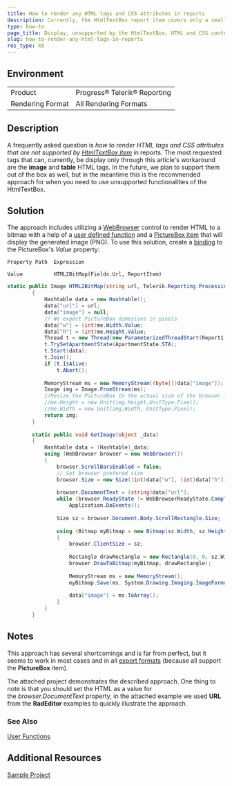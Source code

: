 ```yaml
---
title: How to render any HTML tags and CSS attributes in reports
description: Currently, the HtmlTextBox report item covers only a small list of HTML tags and CSS attributes. This article's goal is to provide users a workaround for rendering even the unsupported functionalities of the HtmlTextBox
type: how-to
page_title: Display, unsupported by the HtmlTextBox, HTML and CSS content in your reports.
slug: how-to-render-any-html-tags-in-reports
res_type: kb
---
```


## Environment
<table>
	<tbody>
		<tr>
			<td>Product</td>
			<td>Progress® Telerik® Reporting</td>
		</tr>
		<tr>
			<td>Rendering Format</td>
			<td>All Rendering Formats</td>
		</tr>
	</tbody>
</table>


## Description

A frequently asked question is *how to render HTML tags and CSS attributes that are not supported by [HtmlTextBox item](../report-items-html-text-box)* in reports. The most requested tags that can, currently, be display only through this article's workaround are the **image** and **table** HTML tags. In the future, we plan to support them out of the box as well, but in the meantime this is the recommended approach for when you need to use unsupported functionalities of the HtmlTextBox. 
  
## Solution  
  
The approach includes utilizing a [WebBrowser](https://docs.microsoft.com/en-us/dotnet/api/system.windows.forms.webbrowser?redirectedfrom=MSDN&view=net-5.0) control to render HTML to a bitmap with a help of a [user defined function](../expressions-user-functions) and a [PictureBox item](../report-items-picture-box) that will display the generated image (PNG). To use this solution, create a [binding](../expressions-bindings) to the PictureBox's *Value* property:

```
Property Path  Expression

Value          HTML2BitMap(Fields.Url, ReportItem) 
```

```cs
static public Image HTML2BitMap(string url, Telerik.Reporting.Processing.PictureBox me)
        {
            Hashtable data = new Hashtable();
            data["url"] = url;
            data["image"] = null;
            // We expect PictureBox dimesions in pixels
            data["w"] = (int)me.Width.Value;
            data["h"] = (int)me.Height.Value;
            Thread t = new Thread(new ParameterizedThreadStart(Report1.GetImage));
            t.TrySetApartmentState(ApartmentState.STA);
            t.Start(data);
            t.Join();
            if (t.IsAlive)
                t.Abort();
 
            MemoryStream ms = new MemoryStream((byte[])data["image"]);
            Image img = Image.FromStream(ms);
            //Resize the PictureBox to the actual size of the browser image
            //me.Height = new Unit(img.Height,UnitType.Pixel);
            //me.Width = new Unit(img.Width, UnitType.Pixel);
            return img;
        }
 
        static public void GetImage(object _data)
        {
            Hashtable data = (Hashtable)_data;
            using (WebBrowser browser = new WebBrowser())
            {
                browser.ScrollBarsEnabled = false;
                // Set browser prefered size
                browser.Size = new Size((int)data["w"], (int)data["h"]);
 
                browser.DocumentText = (string)data["url"];
                while (browser.ReadyState != WebBrowserReadyState.Complete)
                    Application.DoEvents();
 
                Size sz = browser.Document.Body.ScrollRectangle.Size;
 
                using (Bitmap myBitmap = new Bitmap(sz.Width, sz.Height))
                {
                    browser.ClientSize = sz;
 
                    Rectangle drawRectangle = new Rectangle(0, 0, sz.Width, sz.Height);
                    browser.DrawToBitmap(myBitmap, drawRectangle);
 
                    MemoryStream ms = new MemoryStream();
                    myBitmap.Save(ms, System.Drawing.Imaging.ImageFormat.Png);
 
                    data["image"] = ms.ToArray();
                }
            }
        }
```
  
## Notes

This approach has several shortcomings and is far from perfect, but it seems to work in most cases and in all [export formats](../designing-reports-page-layout-rendering#rendering-extensions) (because all support the **PictureBox** item).   
  
The attached project demonstrates the described approach. One thing to note is that you should set the HTML as a value for the *browser.DocumentText* property, in the attached example we used **URL** from the **RadEditor** examples to quickly illustrate the approach.

### See Also

[User Functions](../expressions-user-functions)

## Additional Resources

[Sample Project](resources/htmltobitmapsample.zip)
